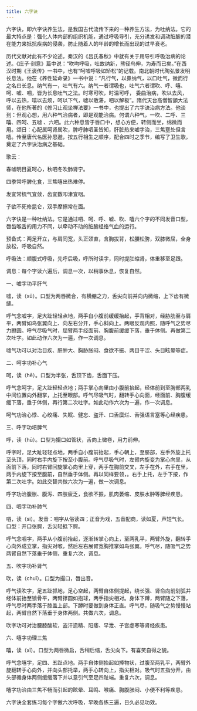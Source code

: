 ```yaml
---
title: 六字诀
---
```


六字诀，即六字诀养生法，是我国古代流传下来的一种养生方法，为吐纳法。它的最大特点是：强化人体内部的组织机能，通过呼吸导引，充分诱发和调动脏腑的潜在能力来抵抗疾病的侵袭，防止随着人的年龄的增长而出现的过早衰老。

历代文献对此有不少论述，秦汉的《吕氏春秋》中就有关于用导引呼吸治病的论述。《庄子·刻意》篇中说：“吹呴呼吸，吐故纳新，熊径鸟伸，为寿而已矣。”在西汉时期《王褒传》一书中，也有“呵嘘呼吸如矫松”的记载。南北朝时代陶弘景发明长息法。他在《养性延命录》一书中说：“凡行气，以鼻纳气，以口吐气，微而行之名曰长息。纳气有一，吐气有六。纳气一者谓吸也，吐气六者谓吹、呼、嘻、呵、嘘、呬，皆为长息吐气之法。时寒可吹，时温可呼， 委曲治病，吹以去风，呼以去热，嘻以去烦，呵以下气，嘘以散滞，呬以解极”。隋代天台高僧智顗大法师，在他所著的《修习止观坐禅法要》一书中，也提出了六字诀治病方法。他谈到：但观心想，用六种气治病者，即是观能治病。何谓六种气，一吹、二呼、三嘻、四呵、五嘘 、六呬。此六种息皆于唇口中，想心方便，转侧而坐，绵微而用。颂日：心配属呵肾属吹，脾呼肺呬圣皆知，肝脏热来嘘字治，三焦壅处但言嘻。传至唐代名医孙思邈，按五行相生之顺序，配合四时之季节，编写了卫生歌，奠定了六字诀治病之基础。

歌云：

春嘘明目夏呵心，秋呬冬吹肺肾宁。

四季常呼脾化食，三焦嘻出热难停。

发宜常梳气宜敛，齿宜数叩津宜咽。

子欲不死修昆仑，双手摩擦常在面。

六字诀是一种吐纳法。它是通过呬、呵、呼、嘘、吹、嘻六个字的不同发音口型，唇齿喉舌的用力不同，以牵动不动的脏腑经络气血的运行。

预备式：两足开立，与肩同宽，头正颈直，含胸拔背，松腰松胯，双膝微屈，全身放松，呼吸自然。

呼吸法：顺腹式呼吸，先呼后吸，呼所时读字，同时提肛缩肾，体重移至足跟。

调息：每个字读六遍后，调息一次，以稍事休息，恢复自然。

一、嘘字功平肝气

嘘，读（xū）。口型为两唇微合，有横绷之力，舌尖向前并向内微缩，上下齿有微缝。

呼气念嘘字，足大趾轻轻点地，两手自小腹前缓缓抬起，手背相对，经胁肋至与肩平，两臂如鸟张翼向上、向左右分开，手心斜向上。两眼反观内照，随呼气之势尽力瞪圆。呼气尽吸气时，屈臂两手经面前、胸腹前缓缓下落，垂于体侧。再做第二次吐字。如此动作六次为一遍，作一次调息。

嘘气功可以对治目疾、肝肿大、胸胁胀闷、食欲不振、两目干涩、头目眩晕等症。

二、呵字功补心气

呵，读（hē）。口型为半张，舌顶下齿，舌面下压。

呼气念呵字，足大趾轻轻点地；两手掌心向里由小腹前抬起，经体前到至胸部两乳中间位置向外翻掌，上托至眼部。呼气尽吸气时，翻转手心向面，经面前、胸腹缓缓下落，垂于体侧，再行第二次吐字。如此动作六次为一遍，作一次调息。

呵气功治心悸、心绞痛、失眠、健忘、盗汗、口舌糜烂、舌强语言塞等心经疾患。

三、呼字功培脾气

呼，读（hū）。口型为撮口如管状，舌向上微卷，用力前伸。

呼字时，足大趾轻轻点地，两手自小腹前抬起，手心朝上，至脐部，左手外旋上托至头顶，同时右手内旋下按至小腹前。呼气尽吸气时，左臂内旋变为掌心向里，从面前下落，同时右臂回旋掌心向里上穿，两手在胸前交叉，左手在外，右手在里，两手内旋下按至腹前，自然垂于体侧。再以同样要领，。右手上托，左手下按，作第二次吐字。如此交替共做六次为一遍，做一次调息。

呼字功治腹胀、腹泻、四肢疲乏，食欲不振，肌肉萎缩、皮肤水肿等脾经疾患。

四、呬字功补肺气

呬，读（si）。发音：呬字从俗读四；正音为戏，五音配商，读如夏，声短气长。 口型：开口张腭，舌尖轻抵下腭。

呼气念呬字，两手从小腹前抬起，逐渐转掌心向上，至两乳平，两臂外旋，翻转手心向外成立掌，指尖对喉，然后左右展臂宽胸推掌如鸟张翼。呼气尽，随吸气之势两臂自然下落垂于体侧，重复六次，调息。

五、吹字功补肾气

吹，读（chuī）。口型为撮口，唇出音。

呼气读吹字，足五趾抓地，足心空起，两臂自体侧提起，绕长强、肾俞向前划弧并经体前抬至锁骨平，两臂撑圆如抱球，两手指尖相对。身体下蹲，两臂随之下落，呼气尽时两手落于膝盖上部。下蹲时要做到身体正直。呼气尽，随吸气之势慢慢站起，两臂自然下落垂于身体两侧。共做六次，调息。

吹字功可对治腰膝酸软，盗汗遗精、阳痿、早泄、子宫虚寒等肾经疾患。

六、嘻字功理三焦

嘻，读（xī）。口型为两唇微启，舌稍后缩，舌尖向下。有喜笑自得之貌。

呼气念嘻字，足四、五趾点地。两手自体侧抬起如捧物状，过腹至两乳平，两臂外旋翻转手心向外，并向头部托举，两手心转向上，指尖相对。吸气时五指分开，由头部循身体两侧缓缓落下并以意引气至足四趾端。重复六次，调息。

嘻字功治由三焦不畅而引起的眩晕、耳鸣、喉痛、胸腹胀闷、小便不利等疾患。

六字诀全套练习每个字做六次呼吸，早晚各练三遍，日久必见功效。
